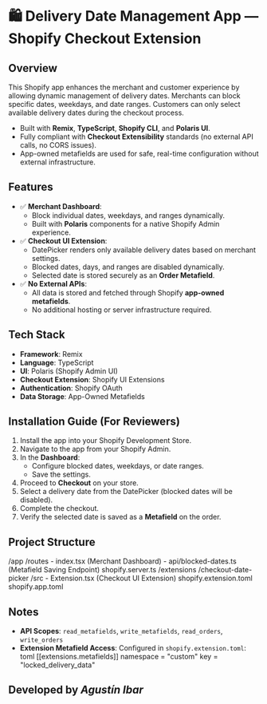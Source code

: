 # 🛍️ Delivery Date Management App — Shopify Checkout Extension

## Overview
This Shopify app enhances the merchant and customer experience by allowing dynamic management of delivery dates. Merchants can block specific dates, weekdays, and date ranges. Customers can only select available delivery dates during the checkout process.

- Built with **Remix**, **TypeScript**, **Shopify CLI**, and **Polaris UI**.
- Fully compliant with **Checkout Extensibility** standards (no external API calls, no CORS issues).
- App-owned metafields are used for safe, real-time configuration without external infrastructure.

## Features
- ✅ **Merchant Dashboard**:
  - Block individual dates, weekdays, and ranges dynamically.
  - Built with **Polaris** components for a native Shopify Admin experience.
- ✅ **Checkout UI Extension**:
  - DatePicker renders only available delivery dates based on merchant settings.
  - Blocked dates, days, and ranges are disabled dynamically.
  - Selected date is stored securely as an **Order Metafield**.
- ✅ **No External APIs**:
  - All data is stored and fetched through Shopify **app-owned metafields**.
  - No additional hosting or server infrastructure required.

## Tech Stack
- **Framework**: Remix
- **Language**: TypeScript
- **UI**: Polaris (Shopify Admin UI)
- **Checkout Extension**: Shopify UI Extensions
- **Authentication**: Shopify OAuth
- **Data Storage**: App-Owned Metafields

## Installation Guide (For Reviewers)
1. Install the app into your Shopify Development Store.
2. Navigate to the app from your Shopify Admin.
3. In the **Dashboard**:
   - Configure blocked dates, weekdays, or date ranges.
   - Save the settings.
4. Proceed to **Checkout** on your store.
5. Select a delivery date from the DatePicker (blocked dates will be disabled).
6. Complete the checkout.
7. Verify the selected date is saved as a **Metafield** on the order.

## Project Structure
/app
  /routes
    - index.tsx (Merchant Dashboard)
    - api/blocked-dates.ts (Metafield Saving Endpoint)
  shopify.server.ts
/extensions
  /checkout-date-picker
    /src
      - Extension.tsx (Checkout UI Extension)
    shopify.extension.toml
shopify.app.toml


## Notes
- **API Scopes**: `read_metafields`, `write_metafields`, `read_orders`, `write_orders`
- **Extension Metafield Access**: Configured in `shopify.extension.toml`:
  toml
  [[extensions.metafields]]
  namespace = "custom"
  key = "locked_delivery_data"

## Developed by *Agustín Ibar*

